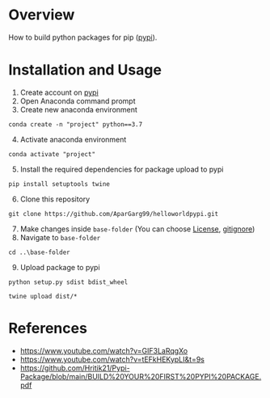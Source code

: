 # Overview
How to build python packages for pip ([pypi](https://pypi.org/)).

# Installation and Usage

1. Create account on [pypi](https://pypi.org/account/register)
2. Open Anaconda command prompt
3. Create new anaconda environment
```
conda create -n "project" python==3.7
```
4. Activate anaconda environment
```
conda activate "project"
```
5. Install the required dependencies for package upload to pypi
```
pip install setuptools twine
```
6. Clone this repository
```
git clone https://github.com/AparGarg99/helloworldpypi.git
```
7. Make changes inside `base-folder` (You can choose [License](https://choosealicense.com/), [gitignore](https://www.toptal.com/developers/gitignore/))
8. Navigate to `base-folder`
```
cd ..\base-folder
```
9. Upload package to pypi
```
python setup.py sdist bdist_wheel
```
```
twine upload dist/*
```

# References
* https://www.youtube.com/watch?v=GIF3LaRqgXo
* https://www.youtube.com/watch?v=tEFkHEKypLI&t=9s
* https://github.com/Hritik21/Pypi-Package/blob/main/BUILD%20YOUR%20FIRST%20PYPI%20PACKAGE.pdf